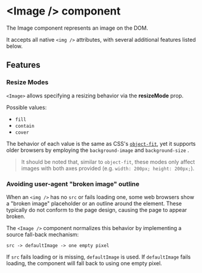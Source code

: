 # &lt;Image /&gt; component

The Image component represents an image on the DOM.

It accepts all native `<img />` attributes, with several additional features listed below.

## Features
 
### Resize Modes

`<Image>` allows specifying a resizing behavior via the **resizeMode** prop.

Possible values:

- `fill`
- `contain`
- `cover`

The behavior of each value is the same as CSS's [`object-fit`](https://developer.mozilla.org/en-US/docs/Web/CSS/object-fit), yet it supports older browsers by employing the `background-image` and `background-size` .

> It should be noted that, similar to `object-fit`, these modes only affect images with both axes provided (e.g. `width: 200px; height: 200px;`).


### Avoiding user-agent "broken image" outline

When an `<img />` has no `src` or fails loading one, some web browsers show a "broken image" placeholder or an outline around the element. These typically do not conform to the page design, causing the page to appear broken.

The `<Image />` component normalizes this behavior by implementing a source fall-back mechanism:

```
src -> defaultImage -> one empty pixel
```

If `src` fails loading or is missing, `defaultImage` is used. If `defaultImage` fails loading, the component will fall back to using one empty pixel.
